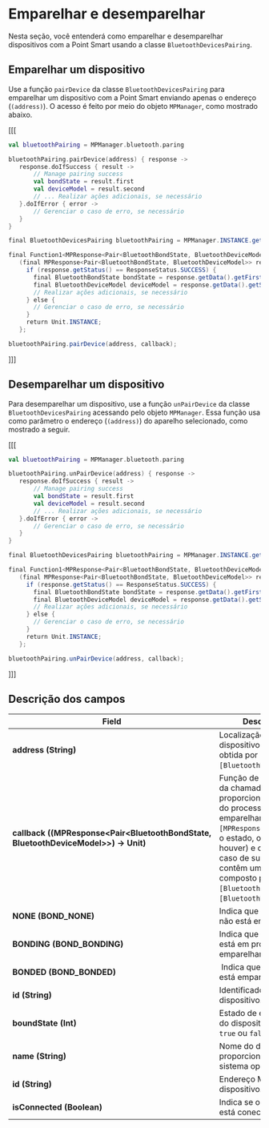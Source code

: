 # Emparelhar e desemparelhar

Nesta seção, você entenderá como emparelhar e desemparelhar dispositivos com a Point Smart usando a classe `BluetoothDevicesPairing`.

## Emparelhar um dispositivo

Use a função `pairDevice` da classe `BluetoothDevicesPairing` para emparelhar um dispositivo com a Point Smart enviando apenas o endereço (`(address)`). O acesso é feito por meio do objeto `MPManager`, como mostrado abaixo.

[[[
```kotlin
val bluetoothPairing = MPManager.bluetooth.paring

bluetoothPairing.pairDevice(address) { response ->
   response.doIfSuccess { result ->
       // Manage pairing success
       val bondState = result.first
       val deviceModel = result.second
       // ... Realizar ações adicionais, se necessário 
   }.doIfError { error ->
       // Gerenciar o caso de erro, se necessário
   }
}
```
```java
final BluetoothDevicesPairing bluetoothPairing = MPManager.INSTANCE.getBluetooth().getParing();

final Function1<MPResponse<Pair<BluetoothBondState, BluetoothDeviceModel>>, Unit> callback =
   (final MPResponse<Pair<BluetoothBondState, BluetoothDeviceModel>> response) -> {
     if (response.getStatus() == ResponseStatus.SUCCESS) {
       final BluetoothBondState bondState = response.getData().getFirst();
       final BluetoothDeviceModel deviceModel = response.getData().getSecond();
       // Realizar ações adicionais, se necessário
     } else {
       // Gerenciar o caso de erro, se necessário
     }
     return Unit.INSTANCE;
   };

bluetoothPairing.pairDevice(address, callback);
```
]]]

## Desemparelhar um dispositivo

Para desemparelhar um dispositivo, use a função `unPairDevice` da classe `BluetoothDevicesPairing` acessando pelo objeto `MPManager`. Essa função usa como parâmetro o endereço (`(address)`) do aparelho selecionado, como mostrado a seguir.

[[[
```kotlin
val bluetoothPairing = MPManager.bluetooth.paring

bluetoothPairing.unPairDevice(address) { response ->
   response.doIfSuccess { result ->
       // Manage pairing success
       val bondState = result.first
       val deviceModel = result.second
       // ... Realizar ações adicionais, se necessário
   }.doIfError { error ->
       // Gerenciar o caso de erro, se necessário
   }
}
```
```java
final BluetoothDevicesPairing bluetoothPairing = MPManager.INSTANCE.getBluetooth().getParing();

final Function1<MPResponse<Pair<BluetoothBondState, BluetoothDeviceModel>>, Unit> callback =
   (final MPResponse<Pair<BluetoothBondState, BluetoothDeviceModel>> response) -> {
     if (response.getStatus() == ResponseStatus.SUCCESS) {
       final BluetoothBondState bondState = response.getData().getFirst();
       final BluetoothDeviceModel deviceModel = response.getData().getSecond();
       // Realizar ações adicionais, se necessário
     } else {
       // Gerenciar o caso de erro, se necessário
     }
     return Unit.INSTANCE;
   };

bluetoothPairing.unPairDevice(address, callback);
```
]]]

## Descrição dos campos

|Field|Description|
|---|---|
|**address (String)**| Localização do dispositivo selecionado, obtida por `[BluetoothDeviceModel]`.|
|**callback ((MPResponse<Pair<BluetoothBondState, BluetoothDeviceModel>>) -> Unit)**| Função de devolução da chamada que proporciona o resultado do processo de emparelhamento. O `[MPResponse]` encapsula o estado, o erro (se houver) e os dados no caso de sucesso, que contêm um `(Pair)` composto por `[BluetoothBondState]` e `[BluetoothDeviceModel]`.|
|**NONE (BOND_NONE)**| Indica que o dispositivo não está emparelhado.|
|**BONDING (BOND_BONDING)**| Indica que o dispositivo está em processo de emparelhamento |
|**BONDED (BOND_BONDED)**| Indica que o dispositivo está emparelhado.|
|**id (String)**| Identificador do dispositivo.|
|**boundState (Int)**| Estado de emparejação do dispositivo. Pode ser `true` ou `false`.|
|**name (String)**| Nome do dispositivo proporcionado pelo sistema operacional.|
|**id (String)**| Endereço MAC do dispositivo.|
|**isConnected (Boolean)**| Indica se o dispositivo está conectado.|